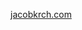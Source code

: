 [jacobkrch.com](https://jacobkrch.com)

<!--
- 🔭 I’m currently working on ...
    www.eurovision-ranker.com
    www.chord-buildr.com

<!--
**jekrch/jekrch** is a ✨ _special_ ✨ repository because its `README.md` (this file) appears on your GitHub profile.

Here are some ideas to get you started:

- 🔭 I’m currently working on ...
- 🌱 I’m currently learning ...
- 👯 I’m looking to collaborate on ...
- 🤔 I’m looking for help with ...
- 💬 Ask me about ...
- 📫 How to reach me: ...
- 😄 Pronouns: ...
- ⚡ Fun fact: ...
-->
